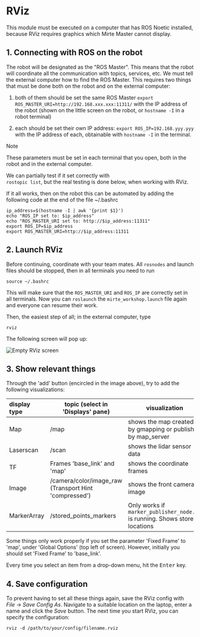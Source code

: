 # RViz

This module must be executed on a computer that has ROS Noetic installed, because RViz requires graphics which Mirte Master cannot display.

## 1. Connecting with ROS on the robot
The robot will be designated as the "ROS Master". This means that the robot will coordinate all the communication with topics, services, etc. We must tell the external computer how to find the ROS Master. This requires two things that must be done both on the robot and on the external computer:  

1. both of them should be set the same ROS Master
`export ROS_MASTER_URI=http://192.168.xxx.xxx:11311/` with the IP address of the robot (shown on the little screen on the robot, or `hostname -I` in a robot terminal)  

2. each should be set their own IP address:
`export ROS_IP=192.168.yyy.yyy` with the IP address of each, obtainable with `hostname -I` in the terminal.  
> [!NOTE]  
> These parameters must be set in each terminal that you open, both in the robot and in the external computer.

We can partially test if it set correctly with  
`rostopic list`, but the real testing is done below, when working with RViz.

If it all works, then on the robot this can be automated by adding the following code at the end of the file ~/.bashrc

```console
ip_address=$(hostname -I | awk '{print $1}')
echo "ROS_IP set to: $ip_address"
echo "ROS_MASTER_URI set to: http://$ip_address:11311"
export ROS_IP=$ip_address
export ROS_MASTER_URI=http://$ip_address:11311
```

## 2. Launch RViz
Before continuing, coordinate with your team mates. All `rosnodes` and launch files should be stopped, then in all terminals you need to run

```console
source ~/.bashrc
```

This will make sure that the `ROS_MASTER_URI` and `ROS_IP` are correctly set in all terminals. Now you can `roslaunch` the `mirte_workshop.launch` file again and everyone can resume their work.

Then, the easiest step of all; in the external computer, type
```console
rviz
```
The following screen will pop up:

![Empty RViz screen](./empty_rviz.png)  

## 3. Show relevant things
Through the 'add' button (encircled in the image above), try to add the following visualizations:

| display type | topic (select in 'Displays' pane) | visualization |
|:-------------|-----------------------------------|---------------|
| Map | /map | shows the map created by gmapping or published by map_server |
| Laserscan | /scan | shows the lidar sensor data |
| TF | Frames 'base_link' and 'map' | shows the coordinate frames |
| Image | /camera/color/image_raw (Transport Hint 'compressed') | shows the front camera image |
| MarkerArray | /stored_points_markers | Only works if `marker_publisher_node.py` is running. Shows stored locations

Some things only work properly if you set the parameter 'Fixed Frame' to 'map', under 'Global Options' (top left of screen). However, initially you should set 'Fixed Frame' to 'base_link'.

Every time you select an item from a drop-down menu, hit the <kbd>Enter</kbd> key.

## 4. Save configuration
To prevent having to set all these things again, save the RViz config with *File* -> *Save Config As*. Navigate to a suitable location on the laptop, enter a name and click the *Save* button. The next time you start RViz, you can specify the configuration:

```console
rviz -d /path/to/your/config/filename.rviz
```

